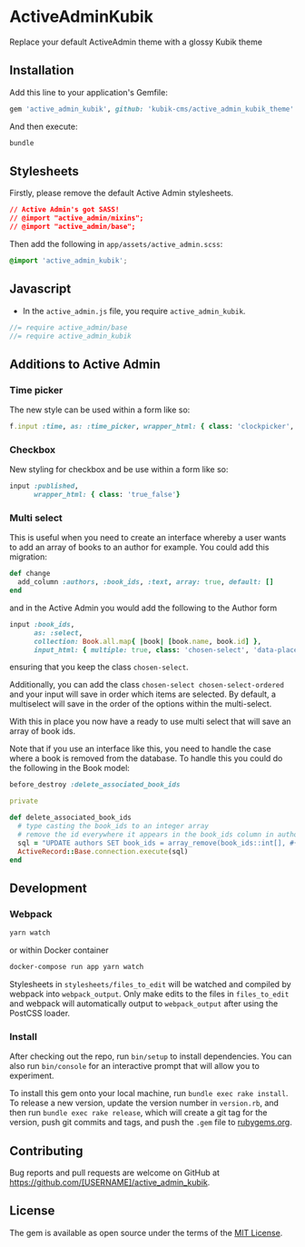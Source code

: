 # ActiveAdminKubik

Replace your default ActiveAdmin theme with a glossy Kubik theme

## Installation

Add this line to your application's Gemfile:

```ruby
gem 'active_admin_kubik', github: 'kubik-cms/active_admin_kubik_theme'
```

And then execute:

```bash
bundle
```

## Stylesheets

Firstly, please remove the default Active Admin stylesheets.

```css
// Active Admin's got SASS!
// @import "active_admin/mixins";
// @import "active_admin/base";
```

Then add the following in `app/assets/active_admin.scss`:

```css
@import 'active_admin_kubik';
```

## Javascript
- In the `active_admin.js` file, you require `active_admin_kubik`.

```javascript
//= require active_admin/base
//= require active_admin_kubik
```

## Additions to Active Admin

### Time picker

The new style can be used within a form like so:

```ruby
f.input :time, as: :time_picker, wrapper_html: { class: 'clockpicker', 'data-autoclose': 'true' }
```

### Checkbox

New styling for checkbox and be use within a form like so:

```ruby
input :published,
      wrapper_html: { class: 'true_false'}
```

### Multi select

This is useful when you need to create an interface whereby a user wants to add an array of books to an author for example. You could add this migration:

```ruby
def change
  add_column :authors, :book_ids, :text, array: true, default: []
end
```

and in the Active Admin you would add the following to the Author form

```ruby
input :book_ids,
      as: :select,
      collection: Book.all.map{ |book| [book.name, book.id] },
      input_html: { multiple: true, class: 'chosen-select', 'data-placeholder': 'Select options...' }
```

ensuring that you keep the class ```chosen-select```.

Additionally, you can add the class ```chosen-select chosen-select-ordered``` and your input will save in order which items are selected. By default, a multiselect will save in the order of the options within the multi-select.

With this in place you now have a ready to use multi select that will save an array of book ids.

Note that if you use an interface like this, you need to handle the case where a book is removed from the database. To handle this you could do the following in the Book model:

```ruby
before_destroy :delete_associated_book_ids

private

def delete_associated_book_ids
  # type casting the book_ids to an integer array
  # remove the id everywhere it appears in the book_ids column in authors
  sql = "UPDATE authors SET book_ids = array_remove(book_ids::int[], #{id})"
  ActiveRecord::Base.connection.execute(sql)
end
```

## Development

### Webpack

```bash
yarn watch
```

or within Docker container
```bash
docker-compose run app yarn watch
```

Stylesheets in `stylesheets/files_to_edit` will be watched and compiled by webpack
into `webpack_output`. Only make edits to the files in `files_to_edit` and webpack
will automatically output to `webpack_output` after using the PostCSS loader.

### Install

After checking out the repo, run `bin/setup` to install dependencies. You can also run `bin/console` for an interactive prompt that will allow you to experiment.

To install this gem onto your local machine, run `bundle exec rake install`. To release a new version, update the version number in `version.rb`, and then run `bundle exec rake release`, which will create a git tag for the version, push git commits and tags, and push the `.gem` file to [rubygems.org](https://rubygems.org).

## Contributing

Bug reports and pull requests are welcome on GitHub at https://github.com/[USERNAME]/active_admin_kubik.


## License

The gem is available as open source under the terms of the [MIT License](http://opensource.org/licenses/MIT).

